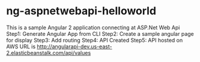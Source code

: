# ng-aspnetwebapi-helloworld
This is a sample Angular 2 application connecting at ASP.Net Web Api
Step1: Generate Angular App from CLI
Step2: Create a sample angular page for display
Step3: Add routing
Step4: API Created 
Step5: API hosted on AWS
 URL is http://angularapi-dev.us-east-2.elasticbeanstalk.com/api/values
